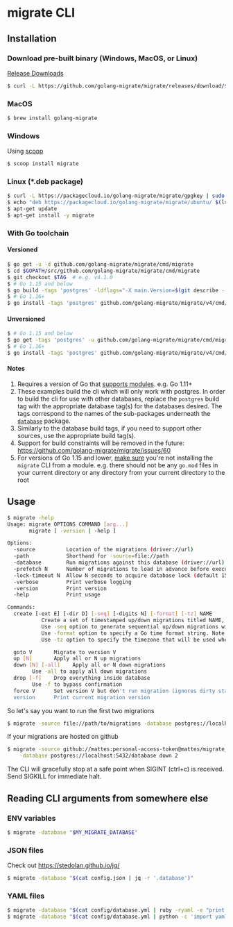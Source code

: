 # migrate CLI

## Installation

### Download pre-built binary (Windows, MacOS, or Linux)

[Release Downloads](https://github.com/golang-migrate/migrate/releases)

```bash
$ curl -L https://github.com/golang-migrate/migrate/releases/download/$version/migrate.$os-$arch.tar.gz | tar xvz
```

### MacOS

```bash
$ brew install golang-migrate
```

### Windows

Using [scoop](https://scoop.sh/)

```bash
$ scoop install migrate
```

### Linux (*.deb package)

```bash
$ curl -L https://packagecloud.io/golang-migrate/migrate/gpgkey | sudo gpg --dearmor -o /etc/apt/trusted.gpg.d/golang-migrate.gpg
$ echo "deb https://packagecloud.io/golang-migrate/migrate/ubuntu/ $(lsb_release -cs) main" | sudo tee /etc/apt/sources.list.d/migrate.list
$ apt-get update
$ apt-get install -y migrate
```

### With Go toolchain

#### Versioned

```bash
$ go get -u -d github.com/golang-migrate/migrate/cmd/migrate
$ cd $GOPATH/src/github.com/golang-migrate/migrate/cmd/migrate
$ git checkout $TAG  # e.g. v4.1.0
$ # Go 1.15 and below
$ go build -tags 'postgres' -ldflags="-X main.Version=$(git describe --tags)" -o $GOPATH/bin/migrate $GOPATH/src/github.com/golang-migrate/migrate/cmd/migrate
$ # Go 1.16+
$ go install -tags 'postgres' github.com/golang-migrate/migrate/v4/cmd/migrate@$TAG
```

#### Unversioned

```bash
$ # Go 1.15 and below
$ go get -tags 'postgres' -u github.com/golang-migrate/migrate/cmd/migrate
$ # Go 1.16+
$ go install -tags 'postgres' github.com/golang-migrate/migrate/v4/cmd/migrate@latest
```

#### Notes

1. Requires a version of Go that [supports modules](https://golang.org/cmd/go/#hdr-Preliminary_module_support). e.g. Go 1.11+
1. These examples build the cli which will only work with postgres.  In order
to build the cli for use with other databases, replace the `postgres` build tag
with the appropriate database tag(s) for the databases desired.  The tags
correspond to the names of the sub-packages underneath the
[`database`](../../database) package.
1. Similarly to the database build tags, if you need to support other sources, use the appropriate build tag(s).
1. Support for build constraints will be removed in the future: https://github.com/golang-migrate/migrate/issues/60
1. For versions of Go 1.15 and lower, [make sure](https://github.com/golang-migrate/migrate/pull/257#issuecomment-705249902) you're not installing the `migrate` CLI from a module. e.g. there should not be any `go.mod` files in your current directory or any directory from your current directory to the root

## Usage

```bash
$ migrate -help
Usage: migrate OPTIONS COMMAND [arg...]
       migrate [ -version | -help ]

Options:
  -source          Location of the migrations (driver://url)
  -path            Shorthand for -source=file://path
  -database        Run migrations against this database (driver://url)
  -prefetch N      Number of migrations to load in advance before executing (default 10)
  -lock-timeout N  Allow N seconds to acquire database lock (default 15)
  -verbose         Print verbose logging
  -version         Print version
  -help            Print usage

Commands:
  create [-ext E] [-dir D] [-seq] [-digits N] [-format] [-tz] NAME
           Create a set of timestamped up/down migrations titled NAME, in directory D with extension E.
           Use -seq option to generate sequential up/down migrations with N digits.
           Use -format option to specify a Go time format string. Note: migrations with the same time cause "duplicate migration version" error.
           Use -tz option to specify the timezone that will be used when generating non-sequential migrations (defaults: UTC).

  goto V       Migrate to version V
  up [N]       Apply all or N up migrations
  down [N] [-all]    Apply all or N down migrations
        Use -all to apply all down migrations
  drop [-f]    Drop everything inside database
        Use -f to bypass confirmation
  force V      Set version V but don't run migration (ignores dirty state)
  version      Print current migration version
```

So let's say you want to run the first two migrations

```bash
$ migrate -source file://path/to/migrations -database postgres://localhost:5432/database up 2
```

If your migrations are hosted on github

```bash
$ migrate -source github://mattes:personal-access-token@mattes/migrate_test \
    -database postgres://localhost:5432/database down 2
```

The CLI will gracefully stop at a safe point when SIGINT (ctrl+c) is received.
Send SIGKILL for immediate halt.

## Reading CLI arguments from somewhere else

### ENV variables

```bash
$ migrate -database "$MY_MIGRATE_DATABASE"
```

### JSON files

Check out https://stedolan.github.io/jq/

```bash
$ migrate -database "$(cat config.json | jq -r '.database')"
```

### YAML files

```bash
$ migrate -database "$(cat config/database.yml | ruby -ryaml -e "print YAML.load(STDIN.read)['database']")"
$ migrate -database "$(cat config/database.yml | python -c 'import yaml,sys;print yaml.safe_load(sys.stdin)["database"]')"
```
